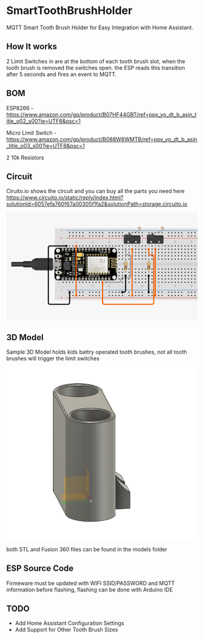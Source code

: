 # SmartToothBrushHolder
MQTT Smart Tooth Brush Holder for Easy Integration with Home Assistant.

## How It works

2 Limit Switches in are at the bottom of each tooth brush slot, when the tooth brush is removed the switches open.
the ESP reads this transition after 5 seconds and fires an event to MQTT.

## BOM

ESP8266 - https://www.amazon.com/gp/product/B07HF44GBT/ref=ppx_yo_dt_b_asin_title_o02_s00?ie=UTF8&psc=1

Micro Limit Switch - https://www.amazon.com/gp/product/B088W8WMTB/ref=ppx_yo_dt_b_asin_title_o03_s00?ie=UTF8&psc=1

2 10k Resistors

## Circuit 

Ciruito.io shows the circuit and you can buy all the parts you need here
https://www.circuito.io/static/reply/index.html?solutionId=6057efa760f67a00305f1fa2&solutionPath=storage.circuito.io

![circuitdesign](images/wiring.png)

## 3D Model
Sample 3D Model holds kids battry operated tooth brushes, not all tooth brushes will trigger the limit switches

![circuitdesign](images/model.png)

both STL and Fusion 360 files can be found in the models folder

## ESP Source Code

Firmeware must be updated with WIFI SSID/PASSWORD and MQTT information before flashing, flashing can be done with Arduino IDE

## TODO
- Add Home Assistant Configuration Settings
- Add Support for Other Tooth Brush Sizes